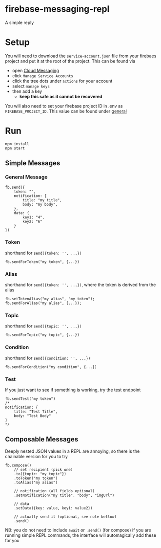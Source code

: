 # firebase-messaging-repl
A simple reply 

# Setup
You will need to download the `service-account.json` file from your firebaes project and put it at the root of the project. This can be found via
* open [Cloud Messaging](https://console.firebase.google.com/u/0/project/_/settings/cloudmessaging)
* click `Manage Service Accounts`
* click the tree dots under `actions` for your account
* select `manage keys`
* then add a key
    * __keep this safe as it cannot be recovered__


You will also need to set your firebase project ID in .env as `FIREBASE_PROJECT_ID`. This value can be found under [general](https://console.firebase.google.com/u/0/project/_/settings/general)

# Run
```
npm install
npm start
```

## Simple Messages

### General Message
```
fb.send({
    token: "",
    notification: {
        title: "my title",
        body: "my body",
    },
    data: {
        key1: "4",
        key2: "6"
    }
})
```

### Token
shorthand for `send({token: '', ...})`
```
fb.sendForToken("my token", {...})
```

### Alias
shorthand for `send({token: '', ...})`, where the token is derived from the alias
```
fb.setTokenAlias("my alias", "my token");
fb.sendForAlias("my alias", {...});
```

### Topic
shorthand for `send({topic: '', ...})`
```
fb.sendForTopic("my topic", {...})
```

### Condition
shorthand for `send({condition: '', ...})`
```
fb.sendForCondition("my condition", {...})
```

### Test
If you just want to see if something is working, try the test endpoint
```
fb.sendTest("my token")
/*
notification: {
    title: "Test Title",
    body: "Test Body"
}
*/
```


## Composable Messages
Deeply nested JSON values in a REPL are annoying, so there is the chainable version for you to try

```
fb.compose()
    // set recipient (pick one)
    .to({topic: "my topic"})
    .toToken("my token")
    .toAlias("my alias")

    // notification (all fields optional)
    .setNotification("my title", "body", "imgUrl")

    // data
    .setData({key: value, key1: value2})

    // actually send it (optional, see note bellow)
    .send()
```

NB: you do not need to include `await` or `.send()` (for compose) if you are running simple REPL commands, the interface will automagically add these for you
